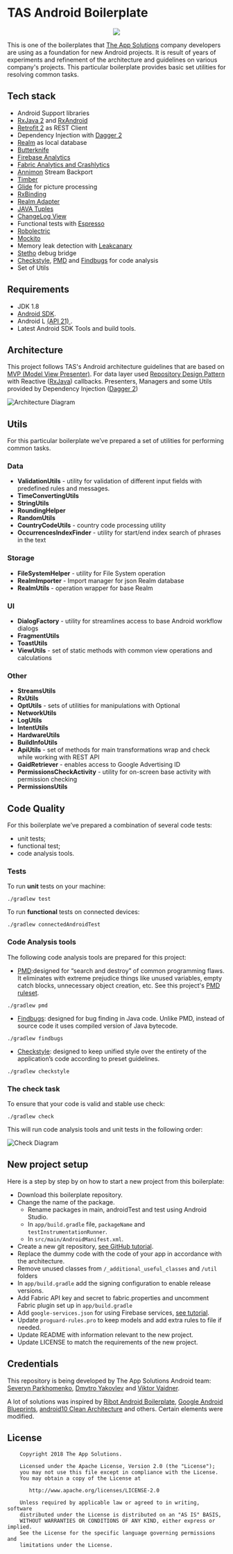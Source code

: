 # TAS Android Boilerplate
<p align="center">
  <img src="/resources/img_tas_logo.png?raw=true">
</p>

This is one of the boilerplates that [The App Solutions](https://theappsolutions.com/) company developers are using as a foundation for new Android projects. 
It is result of years of experiments and refinement of the architecture and guidelines on various company's projects. This particular boilerplate provides basic set utilities for resolving common tasks.

## Tech stack

- Android Support libraries
- [RxJava 2](https://github.com/ReactiveX/RxJava) and [RxAndroid](https://github.com/ReactiveX/RxAndroid)
- [Retrofit 2](http://square.github.io/retrofit/) as REST Client
- Dependency Injection with [Dagger 2](http://google.github.io/dagger/)
- [Realm](https://github.com/realm/realm-java) as local database
- [Butterknife](https://github.com/JakeWharton/butterknife)
- [Firebase Analytics](https://firebase.google.com/docs/analytics/android/start/)
- [Fabric Analytics and Crashlytics](https://docs.fabric.io/android/fabric/overview.html)
- [Annimon](https://github.com/aNNiMON/Lightweight-Stream-API) Stream Backport
- [Timber](https://github.com/JakeWharton/timber)
- [Glide](https://github.com/bumptech/glide) for picture processing
- [RxBinding](https://github.com/JakeWharton/RxBinding)
- [Realm Adapter](https://github.com/realm/realm-android-adapters)
- [JAVA Tuples](https://github.com/javatuples/javatuples)
- [ChangeLog View](https://github.com/gabrielemariotti/changeloglib)
- Functional tests with [Espresso](https://google.github.io/android-testing-support-library/docs/espresso/index.html)
- [Robolectric](http://robolectric.org/)
- [Mockito](http://mockito.org/)
- Memory leak detection with [Leakcanary](https://github.com/square/leakcanary)
- [Stetho](https://github.com/facebook/stetho) debug bridge
- [Checkstyle](http://checkstyle.sourceforge.net/), [PMD](https://pmd.github.io/) and [Findbugs](http://findbugs.sourceforge.net/) for code analysis
- Set of Utils

## Requirements

- JDK 1.8
- [Android SDK](http://developer.android.com/sdk/index.html).
- Android L [(API 21) ](http://developer.android.com/tools/revisions/platforms.html).
- Latest Android SDK Tools and build tools.


## Architecture

This project follows TAS's Android architecture guidelines that are based on [MVP (Model View Presenter)](https://en.wikipedia.org/wiki/Model%E2%80%93view%E2%80%93presenter). For data layer used [Repository Design Pattern](https://www.messenger.com/t/100005362788474) with Reactive ([RxJava](https://github.com/ReactiveX/RxJava)) callbacks. Presenters, Managers and some Utils provided by Dependency Injection ([Dagger 2](http://google.github.io/dagger/))

![Architecture Diagram](resources/diagram_1.png)

## Utils

For this particular boilerplate we’ve prepared a set of utilities for performing common tasks.

### Data

- **ValidationUtils** - utility for validation of different input fields with predefined rules and messages.
- **TimeConvertingUtils**
- **StringUtils** 
- **RoundingHelper** 
- **RandomUtils** 
- **CountryCodeUtils** -  country code processing utility
- **OccurrencesIndexFinder** - utility for start/end index search of phrases in the text

### Storage

- **FileSystemHelper** - utility for File System operation
- **RealmImporter** - Import manager for json Realm database
- **RealmUtils** - operation wrapper for base Realm 

### UI

- **DialogFactory** - utility for streamlines access to base Android workflow dialogs
- **FragmentUtils**
- **ToastUtils**
- **ViewUtils** - set of static methods with common view operations and calculations

### Other

- **StreamsUtils**
- **RxUtils**
- **OptUtils** - sets of utilities for manipulations with Optional
- **NetworkUtils**
- **LogUtils**
- **IntentUtils**
- **HardwareUtils**
- **BuildInfoUtils**
- **ApiUtils** - set of methods for main transformations wrap and check while working with REST API
- **GaidRetriever** - enables access to Google Advertising ID
- **PermissionsCheckActivity** - utility for on-screen base activity with permission checking
- **PermissionsUtils**

## Code Quality

For this boilerplate we’ve prepared a combination of several code tests: 
- unit tests;
- functional test;
- code analysis tools.

### Tests

To run **unit** tests on your machine:

```
./gradlew test
```

To run **functional** tests on connected devices:

```
./gradlew connectedAndroidTest
```

### Code Analysis tools

The following code analysis tools are prepared for this project:

* [PMD](https://pmd.github.io/):designed for “search and destroy” of common programming flaws. It eliminates with extreme prejudice things like unused variables, empty catch blocks, unnecessary object creation, etc. See this project's [PMD ruleset](config/quality/pmd/pmd-ruleset.xml).
 
```
./gradlew pmd
```

* [Findbugs](http://findbugs.sourceforge.net/):  designed for bug finding in Java code. Unlike PMD, instead of source code it uses compiled version of Java bytecode.

```
./gradlew findbugs
```

* [Checkstyle](http://checkstyle.sourceforge.net/): designed to keep unified style over the entirety of the application’s code according to preset guidelines.

```
./gradlew checkstyle
```

### The check task

To ensure that your code is valid and stable use check:

```
./gradlew check
```

This will run code analysis tools and unit tests in the following order:

![Check Diagram](resources/check-task-diagram.png)

## New project setup

Here is a step by step by on how to start a new project from this boilerplate:

* Download this boilerplate repository.
* Change the name of the package.
  * Rename packages in main, androidTest and test using Android Studio.
  * In `app/build.gradle` file, `packageName` and `testInstrumentationRunner`.
  * In `src/main/AndroidManifest.xml`.
* Create a new git repository, [see GitHub tutorial](https://help.github.com/articles/adding-an-existing-project-to-github-using-the-command-line/).
* Replace the dummy code with the code of your app in accordance with the architecture.
* Remove unused classes from `/_additional_useful_classes` and `/util` folders
* In `app/build.gradle` add the signing configuration to enable release versions.
* Add Fabric API key and secret to fabric.properties and uncomment Fabric plugin set up in `app/build.gradle`
* Add `google-services.json` for using Firebase services, [see tutorial](https://developers.google.com/android/guides/google-services-plugin).
* Update `proguard-rules.pro` to keep models and add extra rules to file if needed.
* Update README with information relevant to the new project.
* Update LICENSE to match the requirements of the new project.

## Credentials
This repository is being developed by The App Solutions Android team: [Severyn Parkhomenko](https://developers.google.com/android/guides/google-services-plugin), [Dmytro Yakovlev](https://github.com/DmitriyYakovlev) and [Viktor Vaidner](https://github.com/7space7).

A lot of solutions was inspired by [Ribot Android Boilerplate](https://github.com/ribot/android-boilerplate), [Google Android Blueprints](https://github.com/googlesamples/android-architecture), [android10 Clean Architecture](https://github.com/android10/Android-CleanArchitecture) and others. Certain elements were modified.


## License

```
    Copyright 2018 The App Solutions.

    Licensed under the Apache License, Version 2.0 (the "License");
    you may not use this file except in compliance with the License.
    You may obtain a copy of the License at

       http://www.apache.org/licenses/LICENSE-2.0

    Unless required by applicable law or agreed to in writing, software
    distributed under the License is distributed on an "AS IS" BASIS,
    WITHOUT WARRANTIES OR CONDITIONS OF ANY KIND, either express or implied.
    See the License for the specific language governing permissions and
    limitations under the License.
```
